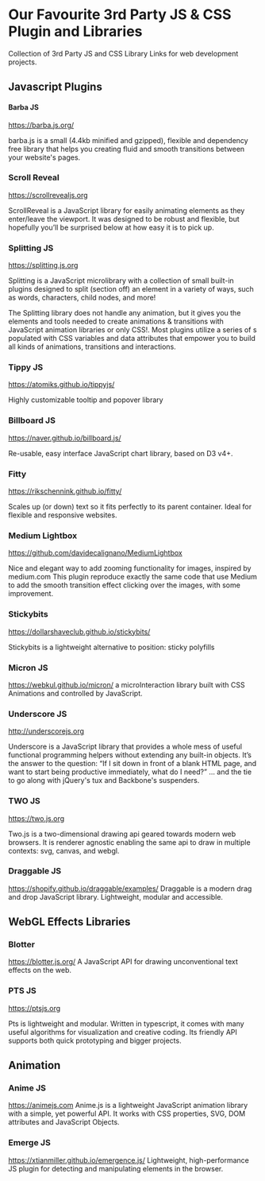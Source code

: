 # Our Favourite 3rd Party JS & CSS Plugin and Libraries 
Collection of 3rd Party JS and CSS Library Links for web development projects.

## Javascript Plugins

#### Barba JS
https://barba.js.org/

barba.js is a small (4.4kb minified and gzipped), flexible and dependency free library that helps you creating fluid and smooth transitions between your website's pages.

### Scroll Reveal
https://scrollrevealjs.org

ScrollReveal is a JavaScript library for easily animating elements as they enter/leave the viewport. It was designed to be robust and flexible, but hopefully you’ll be surprised below at how easy it is to pick up.

### Splitting JS
https://splitting.js.org

Splitting is a JavaScript microlibrary with a collection of small built-in plugins designed to split (section off) an element in a variety of ways, such as words, characters, child nodes, and more!

The Splitting library does not handle any animation, but it gives you the elements and tools needed to create animations & transitions with JavaScript animation libraries or only CSS!. Most plugins utilize a series of <span>s populated with CSS variables and data attributes that empower you to build all kinds of animations, transitions and interactions.
  
### Tippy JS
https://atomiks.github.io/tippyjs/

Highly customizable tooltip and popover library

### Billboard JS
https://naver.github.io/billboard.js/

Re-usable, easy interface JavaScript chart library, based on D3 v4+.

### Fitty 
https://rikschennink.github.io/fitty/

Scales up (or down) text so it fits perfectly to its parent container.
Ideal for flexible and responsive websites.

### Medium Lightbox
https://github.com/davidecalignano/MediumLightbox

Nice and elegant way to add zooming functionality for images, inspired by medium.com
This plugin reproduce exactly the same code that use Medium to add the smooth transition effect clicking over the images, with some improvement.

### Stickybits
https://dollarshaveclub.github.io/stickybits/

Stickybits is a lightweight alternative to position: sticky polyfills

### Micron JS
https://webkul.github.io/micron/
a microInteraction library built with CSS Animations and controlled by JavaScript.

### Underscore JS
http://underscorejs.org

Underscore is a JavaScript library that provides a whole mess of useful functional programming helpers without extending any built-in objects. It’s the answer to the question: “If I sit down in front of a blank HTML page, and want to start being productive immediately, what do I need?” … and the tie to go along with jQuery's tux and Backbone's suspenders.

### TWO JS
https://two.js.org

Two.js is a two-dimensional drawing api geared towards modern web browsers. It is renderer agnostic enabling the same api to draw in multiple contexts: svg, canvas, and webgl.

### Draggable JS
https://shopify.github.io/draggable/examples/
Draggable is a modern drag and drop JavaScript library. Lightweight, modular and accessible.


## WebGL Effects Libraries

### Blotter
https://blotter.js.org/
A JavaScript API for drawing unconventional text effects on the web.

### PTS JS
https://ptsjs.org

Pts is lightweight and modular. Written in typescript, it comes with many useful algorithms for visualization and creative coding. Its friendly API supports both quick prototyping and bigger projects.

## Animation 

### Anime JS
https://animejs.com
Anime.js is a lightweight JavaScript animation library with a simple, yet powerful API.
It works with CSS properties, SVG, DOM attributes and JavaScript Objects.

### Emerge JS
https://xtianmiller.github.io/emergence.js/
Lightweight, high-performance JS plugin for detecting and manipulating elements in the browser.







